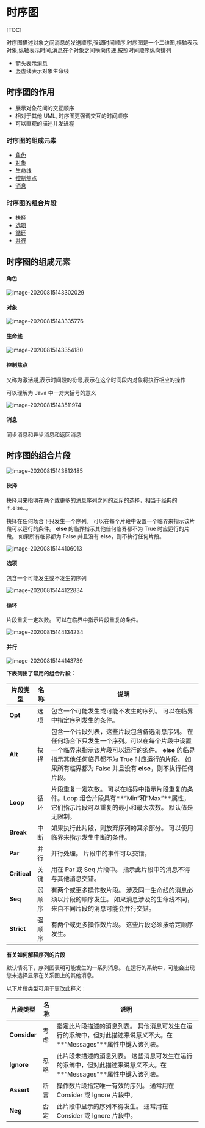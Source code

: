 # 时序图

[TOC]

时序图描述对象之间消息的发送顺序,强调时间顺序,时序图是一个二维图,横轴表示对象,纵轴表示时间,消息在个对象之间横向传递,按照时间顺序纵向排列

- 箭头表示消息
- 竖虚线表示对象生命线

## 时序图的作用

- 展示对象花间的交互顺序
- 相对于其他 UML, 时序图更强调交互的时间顺序
- 可以直观的描述并发进程

### 时序图的组成元素

- [角色](#角色)
- [对象](#对象)
- [生命线](#生命线)
- [控制焦点](#控制焦点)
- [消息](@消息)

### 时序图的组合片段

- [抉择](#抉择)
- [选项](#选项)
- [循环](#循环)
- [并行](#并行)

## 时序图的组成元素

#### 角色

![image-20200815143302029](../../../assets/image-20200815143302029.png)

#### 对象

![image-20200815143335776](../../../assets/image-20200815143335776.png)

#### 生命线

![image-20200815143354180](../../../assets/image-20200815143354180.png)

#### 控制焦点

又称为激活期,表示时间段的符号,表示在这个时间段内对象将执行相应的操作

可以理解为 Java 中一对大括号的意义

![image-20200815143511974](../../../assets/image-20200815143511974.png)

#### 消息

同步消息和异步消息和返回消息



## 时序图的组合片段

![image-20200815143812485](../../../assets/image-20200815143812485.png)

#### 抉择

抉择用来指明在两个或更多的消息序列之间的互斥的选择，相当于经典的if..else..。

抉择在任何场合下只发生一个序列。 可以在每个片段中设置一个临界来指示该片段可以运行的条件。 **else** 的临界指示其他任何临界都不为 True 时应运行的片段。 如果所有临界都为 False 并且没有 **else**，则不执行任何片段。

![image-20200815144106013](../../../assets/image-20200815144106013.png)

#### 选项

包含一个可能发生或不发生的序列

![image-20200815144122834](../../../assets/image-20200815144122834.png)

#### 循环

片段重复一定次数。 可以在临界中指示片段重复的条件。

![image-20200815144134234](../../../assets/image-20200815144134234.png)

#### 并行

![image-20200815144143739](../../../assets/image-20200815144143739.png)

**下表列出了常用的组合片段：**

| 片段类型     | 名称   | 说明                                                         |
| ------------ | ------ | ------------------------------------------------------------ |
| **Opt**      | 选项   | 包含一个可能发生或可能不发生的序列。 可以在临界中指定序列发生的条件。 |
| **Alt**      | 抉择   | 包含一个片段列表，这些片段包含备选消息序列。 在任何场合下只发生一个序列。可以在每个片段中设置一个临界来指示该片段可以运行的条件。 **else** 的临界指示其他任何临界都不为 True 时应运行的片段。 如果所有临界都为 False 并且没有 **else**，则不执行任何片段。 |
| **Loop**     | 循环   | 片段重复一定次数。 可以在临界中指示片段重复的条件。Loop 组合片段具有**“Min”**和**“Max”**属性，它们指示片段可以重复的最小和最大次数。 默认值是无限制。 |
| **Break**    | 中断   | 如果执行此片段，则放弃序列的其余部分。 可以使用临界来指示发生中断的条件。 |
| **Par**      | 并行   | 并行处理。 片段中的事件可以交错。                            |
| **Critical** | 关键   | 用在 Par 或 Seq 片段中。 指示此片段中的消息不得与其他消息交错。 |
| **Seq**      | 弱顺序 | 有两个或更多操作数片段。 涉及同一生命线的消息必须以片段的顺序发生。 如果消息涉及的生命线不同，来自不同片段的消息可能会并行交错。 |
| **Strict**   | 强顺序 | 有两个或更多操作数片段。 这些片段必须按给定顺序发生。        |

**有关如何解释序列的片段**

默认情况下，序列图表明可能发生的一系列消息。 在运行的系统中，可能会出现您未选择显示在关系图上的其他消息。

以下片段类型可用于更改此释义：

| 片段类型     | 名称 | 说明                                                         |
| ------------ | ---- | ------------------------------------------------------------ |
| **Consider** | 考虑 | 指定此片段描述的消息列表。 其他消息可发生在运行的系统中，但对此描述来说意义不大。在**“Messages”**属性中键入该列表。 |
| **Ignore**   | 忽略 | 此片段未描述的消息列表。 这些消息可发生在运行的系统中，但对此描述来说意义不大。在**“Messages”**属性中键入该列表。 |
| **Assert**   | 断言 | 操作数片段指定唯一有效的序列。 通常用在 Consider 或 Ignore 片段中。 |
| **Neg**      | 否定 | 此片段中显示的序列不得发生。 通常用在 Consider 或 Ignore 片段中。 |